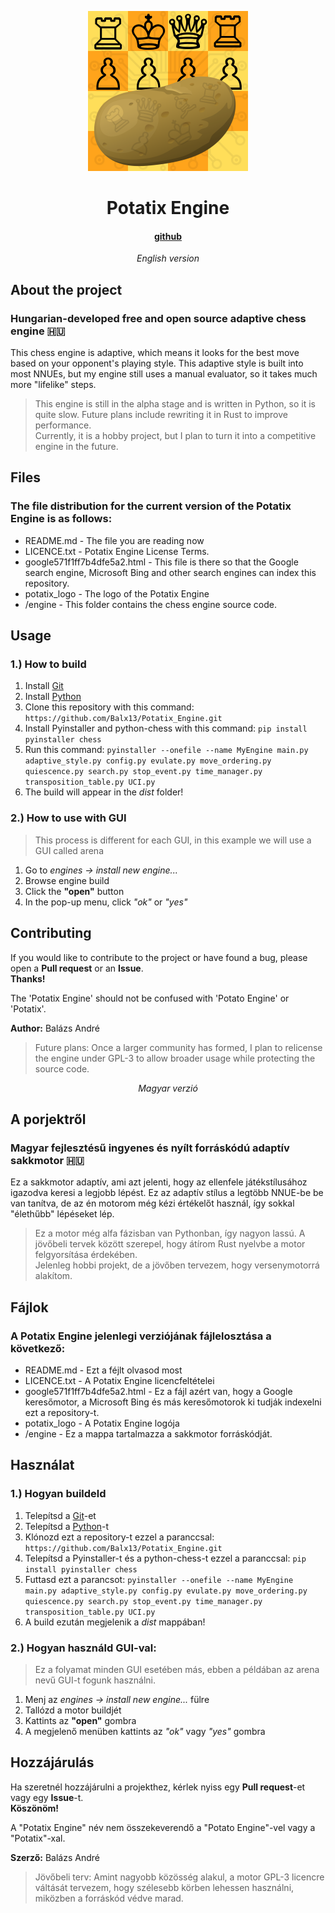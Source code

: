 <p align="center">
  <img src="https://github.com/Balx13/Potatix_Engine/raw/main/potatix_logo.png" alt="PotatixEngine_logo" width="256">
</p>

<h1 align="center">Potatix Engine</h1>
<h4 align="center"><a href="https://github.com/Balx13/Potatix_Engine">github</a></h4>
<p align="center"><em>English version</em></p>

## About the project
### Hungarian-developed free and open source adaptive chess engine 🇭🇺

This chess engine is adaptive, which means it looks for the best move based on your opponent's playing style.
This adaptive style is built into most NNUEs, but my engine still uses a manual evaluator, so it takes much more "lifelike" steps.

> This engine is still in the alpha stage and is written in Python, so it is quite slow. Future plans include rewriting it in Rust to improve performance. \
> Currently, it is a hobby project, but I plan to turn it into a competitive engine in the future.

## Files
### The file distribution for the current version of the Potatix Engine is as follows:
 * README.md - The file you are reading now
 * LICENCE.txt - Potatix ​​Engine License Terms.
 * google571f1ff7b4dfe5a2.html - This file is there so that the Google search engine, Microsoft Bing and other search engines can index this repository.
 * potatix_logo - The logo of the Potatix Engine
 * /engine - This folder contains the chess engine source code.

## Usage
### 1.) How to build
1. Install [Git](https://git-scm.com)
2. Install [Python](https://www.python.org)
3. Clone this repository with this command: `https://github.com/Balx13/Potatix_Engine.git`
4. Install Pyinstaller and python-chess with this command: `pip install pyinstaller chess`
5. Run this command: `pyinstaller --onefile --name MyEngine main.py adaptive_style.py config.py evulate.py move_ordering.py quiescence.py search.py stop_event.py time_manager.py transposition_table.py UCI.py`
6. The build will appear in the *dist* folder!

### 2.) How to use with GUI
> This process is different for each GUI, in this example we will use a GUI called arena
1. Go to *engines -> install new engine...*
2. Browse engine build
3. Click the **"open"** button
4. In the pop-up menu, click *"ok"* or *"yes"*

## Contributing
If you would like to contribute to the project or have found a bug, please open a **Pull request** or an **Issue**. \
**Thanks!**

The 'Potatix Engine' should not be confused with 'Potato Engine' or 'Potatix'.

**Author:** Balázs André
> Future plans: Once a larger community has formed, I plan to relicense the engine under GPL-3 to allow broader usage while protecting the source code.

<div align="center">
  
<p align="center"><em>Magyar verzió</em></p>

</div>

## A porjektről
### Magyar fejlesztésű ingyenes és nyílt forráskódú adaptív sakkmotor 🇭🇺

Ez a sakkmotor adaptív, ami azt jelenti, hogy az ellenfele játékstílusához igazodva keresi a legjobb lépést.
Ez az adaptív stílus a legtöbb NNUE-be be van tanítva, de az én motorom még kézi értékelőt használ, így sokkal "élethűbb" lépéseket lép.

> Ez a motor még alfa fázisban van Pythonban, így nagyon lassú. A jövőbeli tervek között szerepel, hogy átírom Rust nyelvbe a motor felgyorsítása érdekében. \
> Jelenleg hobbi projekt, de a jövőben tervezem, hogy versenymotorrá alakítom.

## Fájlok
### A Potatix ​​Engine jelenlegi verziójának fájlelosztása a következő:
 * README.md - Ezt a féjlt olvasod most
 * LICENCE.txt - A Potatix Engine licencfeltételei
 * google571f1ff7b4dfe5a2.html - Ez a fájl azért van, hogy a Google keresőmotor, a Microsoft Bing és más keresőmotorok ki tudják indexelni ezt a repository-t.
 * potatix_logo - A Potatix Engine logója
 * /engine - Ez a mappa tartalmazza a sakkmotor forráskódját.

## Használat
### 1.) Hogyan buildeld
1. Telepítsd a [Git](https://git-scm.com)-et
2. Telepítsd a [Python](https://www.python.org)-t
3. Klónozd ezt a repository-t ezzel a paranccsal: `https://github.com/Balx13/Potatix_Engine.git`
4. Telepítsd a Pyinstaller-t és a python-chess-t ezzel a paranccsal: `pip install pyinstaller chess`
5. Futtasd ezt a parancsot: `pyinstaller --onefile --name MyEngine main.py adaptive_style.py config.py evulate.py move_ordering.py quiescence.py search.py stop_event.py time_manager.py transposition_table.py UCI.py`
6. A build ezután megjelenik a  *dist* mappában!

### 2.) Hogyan használd GUI-val:
> Ez a folyamat minden GUI  esetében más, ebben a példában az arena nevű GUI-t fogunk használni.
1. Menj az  *engines -> install new engine...* fülre
2. Tallózd a motor buildjét
3. Kattints az **"open"** gombra
4. A megjelenő menüben kattints az *"ok"* vagy *"yes"* gombra

## Hozzájárulás
Ha szeretnél hozzájárulni a projekthez, kérlek nyiss egy **Pull request**-et vagy egy **Issue**-t. \
**Köszönöm!**

A "Potatix Engine" név nem összekeverendő a "Potato Engine"-vel vagy a "Potatix"-xal.

**Szerző:** Balázs André
> Jövőbeli terv: Amint nagyobb közösség alakul, a motor GPL-3 licencre váltását tervezem, hogy szélesebb körben lehessen használni, miközben a forráskód védve marad.
